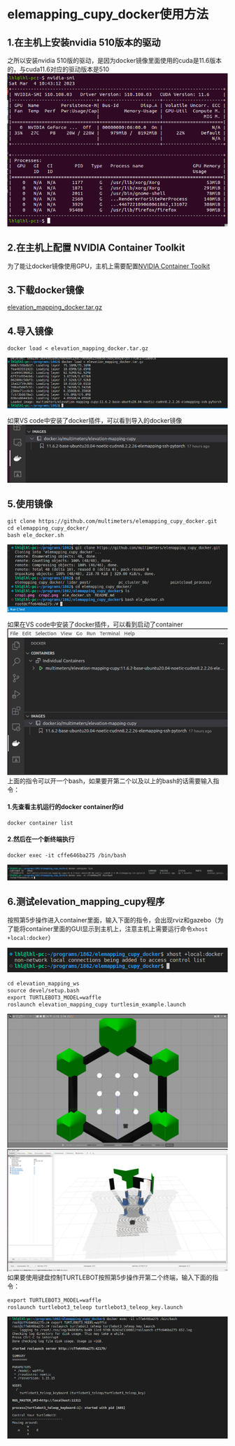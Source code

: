 # elemapping_cupy_docker使用方法
## 1.在主机上安装nvidia 510版本的驱动
之所以安装nvidia 510版的驱动，是因为docker镜像里面使用的cuda是11.6版本的，与cuda11.6对应的驱动版本是510
![nvidia 510驱动](crop1.png)
## 2.在主机上配置 NVIDIA Container Toolkit
为了能让docker镜像使用GPU，主机上需要配置[NVIDIA Container Toolkit](https://github.com/NVIDIA/nvidia-docker) 
## 3.下载docker镜像
[elevation_mapping_docker.tar.gz](https://1drv.ms/u/s!Akfo1jwOehy0i4RAFHAqWv5E5C_i2Q?e=eK4QB8)
## 4.导入镜像 
```
docker load < elevation_mapping_docker.tar.gz
```
![导入镜像](crop2.png)

如果VS code中安装了docker插件，可以看到导入的docker镜像
![docker镜像](crop10.png)
## 5.使用镜像
```
git clone https://github.com/multimeters/elemapping_cupy_docker.git
cd elemapping_cupy_docker/
bash ele_docker.sh 
```
![使用镜像](crop3.png)

如果在VS code中安装了docker插件，可以看到启动了container
![开启镜像](crop11.png)
上面的指令可以开一个bash，如果要开第二个以及以上的bash的话需要输入指令：
  #### 1.先查看主机运行的docker container的id
  ```
  docker container list
  ```
  #### 2.然后在一个新终端执行
  ```
  docker exec -it cffe646ba275 /bin/bash
  ```
![查看container id](crop4.png)
## 6.测试elevation_mapping_cupy程序
按照第5步操作进入container里面，输入下面的指令，会出现rviz和gazebo（为了能将container里面的GUI显示到主机上，注意主机上需要运行命令```xhost +local:docker```）

![xhost +local:docker](crop8.png)
```
cd elevation_mapping_ws
source devel/setup.bash
export TURTLEBOT3_MODEL=waffle
roslaunch elevation_mapping_cupy turtlesim_example.launch
```
![使用镜像](crop5.png)
![使用镜像](crop6.png)
如果要使用键盘控制TURTLEBOT按照第5步操作开第二个终端，输入下面的指令：
```
export TURTLEBOT3_MODEL=waffle
roslaunch turtlebot3_teleop turtlebot3_teleop_key.launch
```
![使用键盘控制](crop9.png)
